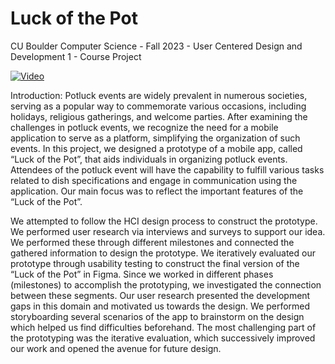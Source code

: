# Luck of the Pot

CU Boulder Computer Science - Fall 2023 - User Centered Design and Development 1 - Course Project

[![Video](https://img.youtube.com/vi/7aysRA2ytY4/maxresdefault.jpg)](https://www.youtube.com/watch?v=7aysRA2ytY4)

Introduction: Potluck events are widely prevalent in numerous societies, serving as a popular way to commemorate various occasions, including holidays, religious gatherings, and welcome parties. After examining the challenges in potluck events, we recognize the need for a mobile application to serve as a platform, simplifying the organization of such events. In this project, we designed a prototype of a mobile app, called “Luck of the Pot”, that aids individuals in organizing potluck events. Attendees of the potluck event will have the capability to fulfill various tasks related to dish specifications and engage in communication using the application. Our main focus was to reflect the important features of the “Luck of the Pot”.

We attempted to follow the HCI design process to construct the prototype. We performed user research via interviews and surveys to support our idea. We performed these through different milestones and connected the gathered information to design the prototype. We iteratively evaluated our prototype through usability testing to construct the final version of the “Luck of the Pot” in Figma. Since we worked in different phases (milestones) to accomplish the prototyping, we investigated the connection between these segments. Our user research presented the development gaps in this domain and motivated us towards the design. We performed storyboarding several scenarios of the app to brainstorm on the design which helped us find difficulties beforehand. The most challenging part of the prototyping was the iterative evaluation, which successively improved our work and opened the avenue for future design.
